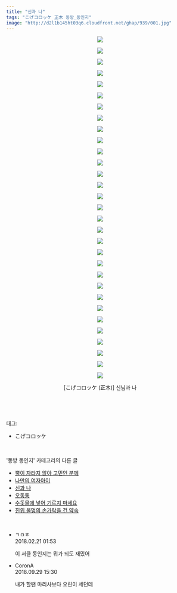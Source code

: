 ```yaml
---
title: "신과 나"
tags: "こげコロッケ 正木 동방_동인지"
image: "http://d2l1b145ht03q6.cloudfront.net/ghap/939/001.jpg"
---
```

<div class="article">
<p style="text-align: center; clear: none; float: none;"><img src="{{ site.imgserver1 }}/ghap/939/001.jpg"/></p>
<p style="text-align: center; clear: none; float: none;"><img src="{{ site.imgserver1 }}/ghap/939/002.jpg"/></p>
<p style="text-align: center; clear: none; float: none;"><img src="{{ site.imgserver1 }}/ghap/939/003.jpg"/></p>
<p style="text-align: center; clear: none; float: none;"><img src="{{ site.imgserver1 }}/ghap/939/004.jpg"/></p>
<p style="text-align: center; clear: none; float: none;"><img src="{{ site.imgserver1 }}/ghap/939/005.jpg"/></p>
<p style="text-align: center; clear: none; float: none;"><img src="{{ site.imgserver1 }}/ghap/939/006.jpg"/></p>
<p style="text-align: center; clear: none; float: none;"><img src="{{ site.imgserver1 }}/ghap/939/007.jpg"/></p>
<p style="text-align: center; clear: none; float: none;"><img src="{{ site.imgserver1 }}/ghap/939/008.jpg"/></p>
<p style="text-align: center; clear: none; float: none;"><img src="{{ site.imgserver1 }}/ghap/939/009.jpg"/></p>
<p style="text-align: center; clear: none; float: none;"><img src="{{ site.imgserver1 }}/ghap/939/010.jpg"/></p>
<p style="text-align: center; clear: none; float: none;"><img src="{{ site.imgserver1 }}/ghap/939/011.jpg"/></p>
<p style="text-align: center; clear: none; float: none;"><img src="{{ site.imgserver1 }}/ghap/939/012.jpg"/></p>
<p style="text-align: center; clear: none; float: none;"><img src="{{ site.imgserver1 }}/ghap/939/013.jpg"/></p>
<p style="text-align: center; clear: none; float: none;"><img src="{{ site.imgserver1 }}/ghap/939/014.jpg"/></p>
<p style="text-align: center; clear: none; float: none;"><img src="{{ site.imgserver1 }}/ghap/939/015.jpg"/></p>
<p style="text-align: center; clear: none; float: none;"><img src="{{ site.imgserver1 }}/ghap/939/016.jpg"/></p>
<p style="text-align: center; clear: none; float: none;"><img src="{{ site.imgserver1 }}/ghap/939/017.jpg"/></p>
<p style="text-align: center; clear: none; float: none;"><img src="{{ site.imgserver1 }}/ghap/939/018.jpg"/></p>
<p style="text-align: center; clear: none; float: none;"><img src="{{ site.imgserver1 }}/ghap/939/019.jpg"/></p>
<p style="text-align: center; clear: none; float: none;"><img src="{{ site.imgserver1 }}/ghap/939/020.jpg"/></p>
<p style="text-align: center; clear: none; float: none;"><img src="{{ site.imgserver1 }}/ghap/939/021.jpg"/></p>
<p style="text-align: center; clear: none; float: none;"><img src="{{ site.imgserver1 }}/ghap/939/022.jpg"/></p>
<p style="text-align: center; clear: none; float: none;"><img src="{{ site.imgserver1 }}/ghap/939/023.jpg"/></p>
<p style="text-align: center; clear: none; float: none;"><img src="{{ site.imgserver1 }}/ghap/939/024.jpg"/></p>
<p style="text-align: center; clear: none; float: none;"><img src="{{ site.imgserver1 }}/ghap/939/025.jpg"/></p>
<p style="text-align: center; clear: none; float: none;"><img src="{{ site.imgserver1 }}/ghap/939/026.jpg"/></p>
<p style="text-align: center; clear: none; float: none;"><img src="{{ site.imgserver1 }}/ghap/939/027.jpg"/></p>
<p style="text-align: center; clear: none; float: none;"><img src="{{ site.imgserver1 }}/ghap/939/028.jpg"/></p>
<p style="text-align: center; clear: none; float: none;"><img src="{{ site.imgserver1 }}/ghap/939/029.jpg"/></p>
<p style="text-align: center; clear: none; float: none;"><img src="{{ site.imgserver1 }}/ghap/939/030.jpg"/></p>
<p style="text-align: center; clear: none; float: none;"><img src="{{ site.imgserver1 }}/ghap/939/031.jpg"/></p>
<p style="text-align: center; clear: none; float: none;">[こげコロッケ (正木)] 신님과 나</p>
<p><br/></p>
</div><br/>
<div class="tagTrail">
<p>태그: </p>
<ul>
<li>こげコロッケ</li>
</ul>
</div><br/>
<div class="another">
<p>'동방 동인지' 카테고리의 다른 글</p>
<ul>
<li><a href="/ghap_941">뿔이 자라지 않아 고민인 분께</a></li>
<li><a href="/ghap_940">나만의 여자아이</a></li>
<li><a href="/ghap_939">신과 나</a></li>
<li><a href="/ghap_938">오동통</a></li>
<li><a href="/ghap_937">수돗물에 넣어 기르지 마세요</a></li>
<li><a href="/ghap_935">진위 불명의 손가락을 건 약속</a></li>
</ul>
</div><br/>
<div class="cb_module cb_fluid">
<div class="cb_wrt cb_profile">
<div class="comment">
<ul>
<li class="cb_thumb_off" id="comment15203518">
<div class="cb_comment_area">
<div class="cb_info_area">
<div class="cb_section">
<span class="cb_nick_name">ㄱㅁㅎ</span>
</div>
<div class="cb_section">
<span class="cb_date">2018.02.21 01:53 </span>
</div>
</div>
<div class="cb_dsc_comment">
<p class="cb_dsc">
											이 서클 동인지는 뭐가 되도 재밌어
										</p>
</div>
</div></li>
<li class="cb_thumb_off" id="comment15341735">
<div class="cb_comment_area">
<div class="cb_info_area">
<div class="cb_section">
<span class="cb_nick_name">CoronA</span>
</div>
<div class="cb_section">
<span class="cb_date">2018.09.29 15:30 </span>
</div>
</div>
<div class="cb_dsc_comment">
<p class="cb_dsc">
											내가 할땐 마리사보다 오린이 세던데
										</p>
</div>
</div></li>
</ul>
</div>
</div><!-- commentList close -->
</div><br/>
